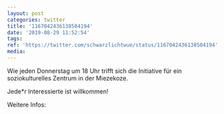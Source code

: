 ```yaml
---
layout: post
categories: twitter
title: '1167042436138504194'
date: '2019-08-29 11:52:54'
tags: 
ref: 'https://twitter.com/schwarzlichtwue/status/1167042436138504194'
media:
---
```

Wie jeden Donnerstag um 18 Uhr trifft sich die Initiative für ein soziokulturelles Zentrum in der Miezekoze.

Jede\*r Interessierte ist willkommen!

Weitere Infos:  

